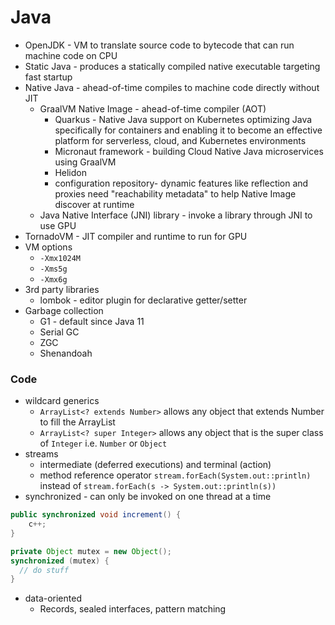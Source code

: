 # Java

- OpenJDK - VM to translate source code to bytecode that can run machine code on CPU
- Static Java - produces a statically compiled native executable targeting fast startup
- Native Java - ahead-of-time compiles to machine code directly without JIT
  - GraalVM Native Image - ahead-of-time compiler (AOT)
    - Quarkus - Native Java support on Kubernetes
optimizing Java specifically for containers and enabling it to become an effective platform for serverless, cloud, and Kubernetes environments
    - Micronaut framework - building Cloud Native Java microservices using GraalVM
    - Helidon
    - configuration repository- dynamic features like reflection and proxies need "reachability metadata" to help Native Image discover at runtime 
  - Java Native Interface (JNI) library - invoke a library through JNI to use GPU
- TornadoVM - JIT compiler and runtime to run for GPU
- VM options
  - `-Xmx1024M`
  - `-Xms5g`
  - `-Xmx6g`
- 3rd party libraries
  - lombok - editor plugin for declarative getter/setter
- Garbage collection
  - G1 - default since Java 11
  - Serial GC
  - ZGC
  - Shenandoah

### Code

- wildcard generics
  - `ArrayList<? extends Number>` allows any object that extends Number to fill the ArrayList
  - `ArrayList<? super Integer>` allows any object that is the super class of `Integer` i.e. `Number` or `Object`
- streams
  - intermediate (deferred executions) and terminal (action)
  - method reference operator `stream.forEach(System.out::println)` instead of `stream.forEach(s -> System.out::println(s))`
- synchronized - can only be invoked on one thread at a time
```java
public synchronized void increment() {
    c++;
}
```
```java
private Object mutex = new Object();
synchronized (mutex) {
  // do stuff
}
```
- data-oriented
  - Records, sealed interfaces, pattern matching
